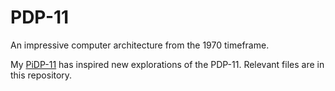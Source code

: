 # PDP-11
An impressive computer architecture from the 1970 timeframe.

My [PiDP-11](https://obsolescence.wixsite.com/obsolescence/pidp-11)
has inspired new explorations of the PDP-11.  Relevant files are in this repository.
